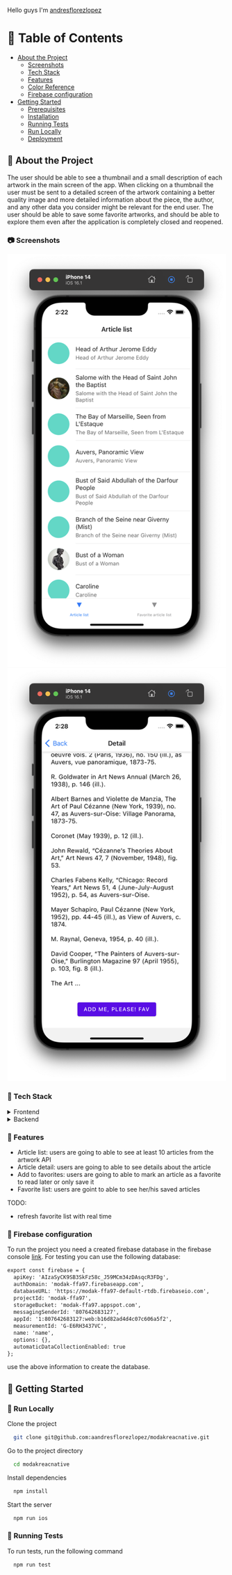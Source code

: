 Hello guys I'm <a href="https://andresflorezlopez.com/">andresflorezlopez</a>

<!-- Table of Contents -->

# :notebook_with_decorative_cover: Table of Contents

- [About the Project](#star2-about-the-project)
  - [Screenshots](#camera-screenshots)
  - [Tech Stack](#space_invader-tech-stack)
  - [Features](#dart-features)
  - [Color Reference](#art-color-reference)
  - [Firebase configuration](#key-environment-variables)
- [Getting Started](#toolbox-getting-started)
  - [Prerequisites](#bangbang-prerequisites)
  - [Installation](#gear-installation)
  - [Running Tests](#test_tube-running-tests)
  - [Run Locally](#running-run-locally)
  - [Deployment](#triangular_flag_on_post-deployment)

<!-- About the Project -->

## :star2: About the Project

The user should be able to see a thumbnail and a small description of each artwork in the main screen of the app. When clicking on a thumbnail the user must be sent to a detailed screen of the artwork containing a better quality image and more detailed information about the piece, the author, and any other data you consider might be relevant for the end user. The user should be able to save some favorite artworks, and should be able to explore them even after the application is completely closed and reopened.

<!-- Screenshots -->

### :camera: Screenshots

<div align="center"> 
  <img src="./assets/screenshotlist.png" alt="screenshot" />
  <img src="./assets/screenshotfavbutton.png" alt="screenshot" />
</div>

<!-- TechStack -->

### :space_invader: Tech Stack

<details>
  <summary>Frontend</summary>
  <ul>
    <li><a href="https://www.typescriptlang.org/">Typescript</a></li>
    <li><a href="https://reactnative.dev/">ReacNative.js</a></li>
    <li><a href="https://reactjs.org/">React.js</a></li>
    <li><a href="https://www.react-native-material.com/">Material.ui</a></li>
    <li><a href="https://reactnavigation.org/">reactnavigation.root</a></li>
  </ul>
</details>

<details>
  <summary>Backend</summary>
  <ul>
    <li><a href="https://firebase.google.com/docs/database">FireDatabase.nosql</a></li>
  </ul>
</details>

<!-- Features -->

### :dart: Features

- Article list: users are going to able to see at least 10 articles from the artwork API
- Article detail: users are going to able to see details about the article
- Add to favorites: users are going to able to mark an article as a favorite to read later or only save it
- Favorite list: users are goint to able to see her/his saved articles

TODO:

- refresh favorite list with real time

<!-- Env Variables -->

### :key: Firebase configuration

To run the project you need a created firebase database in the firebase console <a href="https://firebase.google.com/docs/database">link</a>. For testing you can use the following database:

```
export const firebase = {
  apiKey: 'AIzaSyCK9SB3SkFz58c_J59MCm34zDAsqcR3FDg',
  authDomain: 'modak-ffa97.firebaseapp.com',
  databaseURL: 'https://modak-ffa97-default-rtdb.firebaseio.com',
  projectId: 'modak-ffa97',
  storageBucket: 'modak-ffa97.appspot.com',
  messagingSenderId: '807642683127',
  appId: '1:807642683127:web:b16d82ad4d4c07c606a5f2',
  measurementId: 'G-E6RH3437VC',
  name: 'name',
  options: {},
  automaticDataCollectionEnabled: true
};
```

use the above information to create the database.

<!-- Getting Started -->

## :toolbox: Getting Started

<!-- Run Locally -->

### :running: Run Locally

Clone the project

```bash
  git clone git@github.com:aandresflorezlopez/modakreacnative.git
```

Go to the project directory

```bash
  cd modakreacnative
```

Install dependencies

```bash
  npm install
```

Start the server

```bash
  npm run ios
```

<!-- Running Tests -->

### :test_tube: Running Tests

To run tests, run the following command

```bash
  npm run test
```
